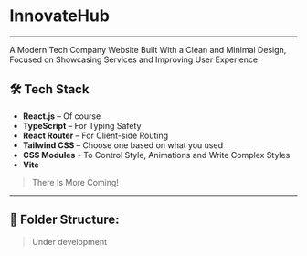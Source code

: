 # InnovateHub
---
A Modern Tech Company Website Built With a Clean and Minimal Design, Focused on Showcasing Services and Improving User Experience.

## 🛠 Tech Stack

- **React.js** – Of course
- **TypeScript** – For Typing Safety
- **React Router** – For Client-side Routing
- **Tailwind CSS** – Choose one based on what you used
- **CSS Modules** - To Control Style, Animations and Write Complex Styles 
- **Vite**
> There Is More Coming!

---
## 📁 Folder Structure:

> Under development
